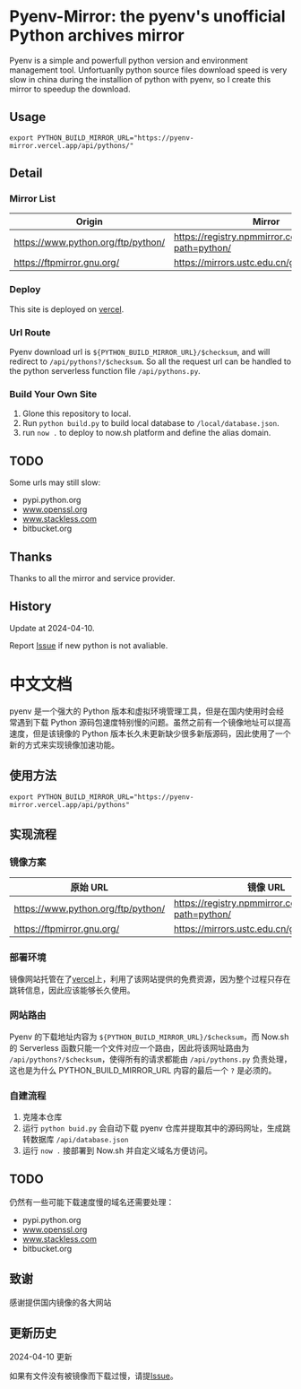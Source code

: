 # Pyenv-Mirror: the pyenv's unofficial Python archives mirror

Pyenv is a simple and powerfull python version and environment management tool. Unfortuanlly python source files download speed is very slow in china during the installion of python with pyenv, so I create this mirror to speedup the download. 

## Usage

```
export PYTHON_BUILD_MIRROR_URL="https://pyenv-mirror.vercel.app/api/pythons/"
```

## Detail

### Mirror List

|Origin|Mirror|
|---|---|
|https://www.python.org/ftp/python/|https://registry.npmmirror.com/binary.html?path=python/|
|https://ftpmirror.gnu.org/|https://mirrors.ustc.edu.cn/gnu/|

### Deploy

This site is deployed on [vercel](https://vercel.com/).

### Url Route

Pyenv download url is `${PYTHON_BUILD_MIRROR_URL}/$checksum`, and will redirect to `/api/pythons?/$checksum`. So all the request url can be handled to the python serverless function file `/api/pythons.py`.

### Build Your Own Site

1. Glone this repository to local.
2. Run `python build.py` to build local database to `/local/database.json`.
3. run `now .` to deploy to now.sh platform and define the alias domain.

## TODO

Some urls may still slow:

* pypi.python.org
* www.openssl.org
* www.stackless.com
* bitbucket.org

## Thanks

Thanks to all the mirror and service provider.

## History

Update at 2024-04-10.

Report [Issue](https://github.com/S0urceC0der/pyenv-mirror/issues/new) if new python is not avaliable.

# 中文文档

pyenv 是一个强大的 Python 版本和虚拟环境管理工具，但是在国内使用时会经常遇到下载 Python 源码包速度特别慢的问题。虽然之前有一个镜像地址可以提高速度，但是该镜像的 Python 版本长久未更新缺少很多新版源码，因此使用了一个新的方式来实现镜像加速功能。

## 使用方法

```
export PYTHON_BUILD_MIRROR_URL="https://pyenv-mirror.vercel.app/api/pythons"
```

## 实现流程

### 镜像方案

|原始 URL |镜像 URL|
|---|---|
|https://www.python.org/ftp/python/|https://registry.npmmirror.com/binary.html?path=python/|
|https://ftpmirror.gnu.org/|https://mirrors.ustc.edu.cn/gnu/|

### 部署环境

镜像网站托管在了[vercel](https://vercel.com/)上，利用了该网站提供的免费资源，因为整个过程只存在跳转信息，因此应该能够长久使用。

### 网站路由

Pyenv 的下载地址内容为 `${PYTHON_BUILD_MIRROR_URL}/$checksum`，而 Now.sh 的 Serverless 函数只能一个文件对应一个路由，因此将该网址路由为 `/api/pythons?/$checksum`，使得所有的请求都能由 `/api/pythons.py` 负责处理，这也是为什么 PYTHON_BUILD_MIRROR_URL 内容的最后一个 `?` 是必须的。

### 自建流程

1. 克隆本仓库
2. 运行 `python buid.py` 会自动下载 pyenv 仓库并提取其中的源码网址，生成跳转数据库 `/api/database.json`
3. 运行 `now .` 接部署到 Now.sh 并自定义域名方便访问。

## TODO

仍然有一些可能下载速度慢的域名还需要处理：

* pypi.python.org
* www.openssl.org
* www.stackless.com
* bitbucket.org

## 致谢

感谢提供国内镜像的各大网站

## 更新历史

2024-04-10 更新

如果有文件没有被镜像而下载过慢，请提[Issue](https://github.com/S0urceC0der/pyenv-mirror/issues/new)。
